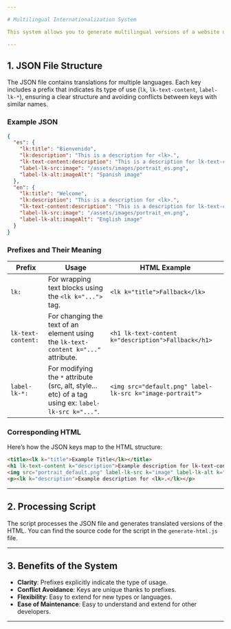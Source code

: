 ```yaml
---

# Multilingual Internationalization System

This system allows you to generate multilingual versions of a website using a JSON file for translations, custom HTML tags, and a processing script.

---
```


## 1. JSON File Structure

The JSON file contains translations for multiple languages. Each key includes a prefix that indicates its type of use (`lk`, `lk-text-content`, `label-lk-*`), ensuring a clear structure and avoiding conflicts between keys with similar names.

### Example JSON

```json
{
  "es": {
    "lk:title": "Bienvenido",
    "lk:description": "This is a description for <lk>.",
    "lk-text-content:description": "This is a description for lk-text-content.",
    "label-lk-src:image": "/assets/images/portrait_es.png",
    "label-lk-alt:imageAlt": "Spanish image"
  },
  "en": {
    "lk:title": "Welcome",
    "lk:description": "This is a description for <lk>.",
    "lk-text-content:description": "This is a description for lk-text-content.",
    "label-lk-src:image": "/assets/images/portrait_en.png",
    "label-lk-alt:imageAlt": "English image"
  }
}
```

### Prefixes and Their Meaning

| Prefix               | Usage                                                                                     | HTML Example                                      |
|----------------------|-------------------------------------------------------------------------------------------|--------------------------------------------------|
| `lk:`                | For wrapping text blocks using the `<lk k="...">` tag.                                    | `<lk k="title">Fallback</lk>`                   |
| `lk-text-content:`   | For changing the text of an element using the `lk-text-content k="..."` attribute.        | `<h1 lk-text-content k="description">Fallback</h1>` |
| `label-lk-*:`      | For modifying the `*`  attribute (src, alt, style... etc) of a tag using ex: `label-lk-src k="..."`.                  | `<img src="default.png" label-lk-src k="image-portrait">` |
 
### Corresponding HTML

Here’s how the JSON keys map to the HTML structure:

```html
<title><lk k="title">Example Title</lk></title>
<h1 lk-text-content k="description">Example description for lk-text-content</h1>
<img src="portrait_default.png" label-lk-src k="image" label-lk-alt k="imageAlt" alt="Portrait">
<p><lk k="description">Example description for <lk>.</lk></p>
```

---

## 2. Processing Script

The script processes the JSON file and generates translated versions of the HTML. You can find the source code for the script in the `generate-html.js` file.

---

## 3. Benefits of the System

- **Clarity**: Prefixes explicitly indicate the type of usage.
- **Conflict Avoidance**: Keys are unique thanks to prefixes.
- **Flexibility**: Easy to extend for new types or languages.
- **Ease of Maintenance**: Easy to understand and extend for other developers.

---
 
